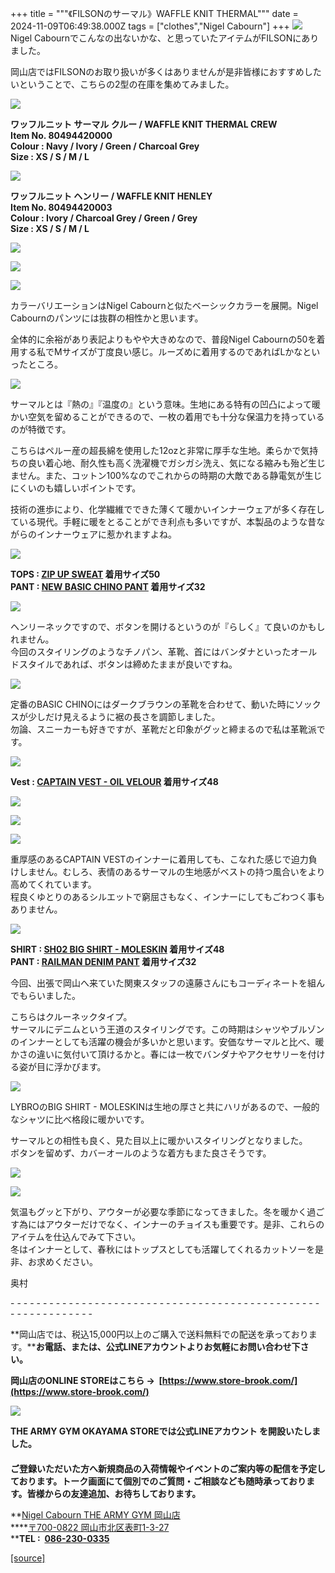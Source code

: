 +++
title = """《FILSONのサーマル》WAFFLE KNIT THERMAL"""
date = 2024-11-09T06:49:38.000Z
tags = ["clothes","Nigel Cabourn"]
+++
![](https://cdn.shopify.com/s/files/1/0094/9295/5196/files/IMG_6150_480x480.jpg?v=1730887081)  
Nigel Cabournでこんなの出ないかな、と思っていたアイテムがFILSONにありました。

岡山店ではFILSONのお取り扱いが多くはありませんが是非皆様におすすめしたいということで、こちらの2型の在庫を集めてみました。　

![](https://cdn.shopify.com/s/files/1/0094/9295/5196/files/IMG_6261_480x480.jpg?v=1730883721)

**ワッフルニット サーマル クルー / WAFFLE KNIT THERMAL CREW   
Item No. 80494420000**  
**Colour : Navy / Ivory / Green / Charcoal Grey  
Size : XS / S / M / L**

![](https://cdn.shopify.com/s/files/1/0094/9295/5196/files/IMG_6264_480x480.jpg?v=1730883721)

**ワッフルニット ヘンリー / WAFFLE KNIT HENLEY  
Item No. 80494420003**  
**Colour : Ivory / Charcoal Grey / Green / Grey  
Size : XS / S / M / L**

**![](https://cdn.shopify.com/s/files/1/0094/9295/5196/files/IMG_6697_debffc5a-9726-4517-82ce-1af38845e91f_480x480.jpg?v=1730883695)**

![](https://cdn.shopify.com/s/files/1/0094/9295/5196/files/IMG_6699_480x480.jpg?v=1730883695)

![](https://cdn.shopify.com/s/files/1/0094/9295/5196/files/IMG_6701_480x480.jpg?v=1730883695)

カラーバリエーションはNigel Cabournと似たベーシックカラーを展開。Nigel Cabournのパンツには抜群の相性かと思います。

全体的に余裕があり表記よりもやや大きめなので、普段Nigel Cabournの50を着用する私でMサイズが丁度良い感じ。ルーズめに着用するのであればLかなといったところ。

![](https://cdn.shopify.com/s/files/1/0094/9295/5196/files/IMG_6589_aabe7a1e-6f75-4233-b891-2b00065b26cf_480x480.jpg?v=1730368296)

サーマルとは『熱の』『温度の』という意味。生地にある特有の凹凸によって暖かい空気を留めることができるので、一枚の着用でも十分な保温力を持っているのが特徴です。

こちらはペルー産の超長綿を使用した12ozと非常に厚手な生地。柔らかで気持ちの良い着心地、耐久性も高く洗濯機でガシガシ洗え、気になる縮みも殆ど生じません。また、コットン100%なのでこれからの時期の大敵である静電気が生じにくいのも嬉しいポイントです。

技術の進歩により、化学繊維でできた薄くて暖かいインナーウェアが多く存在している現代。手軽に暖をとることができ利点も多いですが、本製品のような昔ながらのインナーウェアに惹かれますよね。

![](https://cdn.shopify.com/s/files/1/0094/9295/5196/files/IMG_6127_480x480.jpg?v=1730887083)

**TOPS : [ZIP UP SWEAT](https://cabourn.jp/products/80490020002?_pos=2&_fid=0c1146186&_ss=c) 着用サイズ50**  
**PANT : [NEW BASIC CHINO PANT](https://cabourn.jp/products/80490050020?_pos=32&_fid=c503103df&_ss=c) 着用サイズ32**

![](https://cdn.shopify.com/s/files/1/0094/9295/5196/files/IMG_6133_480x480.jpg?v=1730887070)

ヘンリーネックですので、ボタンを開けるというのが『らしく』て良いのかもしれません。  
今回のスタイリングのようなチノパン、革靴、首にはバンダナといったオールドスタイルであれば、ボタンは締めたままが良いですね。

![](https://cdn.shopify.com/s/files/1/0094/9295/5196/files/IMG_6148_b547050c-1f46-4e4e-9ea3-87a7ca5bffa2_480x480.jpg?v=1731126666)

定番のBASIC CHINOにはダークブラウンの革靴を合わせて、動いた時にソックスが少しだけ見えるように裾の長さを調節しました。  
勿論、スニーカーも好きですが、革靴だと印象がグッと締まるので私は革靴派です。

![](https://cdn.shopify.com/s/files/1/0094/9295/5196/files/IMG_6202_11de9e53-d126-40ad-b3fd-6d9d84f23bef_480x480.jpg?v=1730960980)

**Vest : [CAPTAIN VEST - OIL VELOUR](https://cabourn.jp/products/80490090000?_pos=5&_fid=12a2da406&_ss=c) 着用サイズ48**

![](https://cdn.shopify.com/s/files/1/0094/9295/5196/files/IMG_6194_480x480.jpg?v=1730960981)

![](https://cdn.shopify.com/s/files/1/0094/9295/5196/files/IMG_6182_480x480.jpg?v=1730960981)

![](https://cdn.shopify.com/s/files/1/0094/9295/5196/files/IMG_6186_5ad8c468-9505-468a-846e-2cdd625cae05_480x480.jpg?v=1730960981)

重厚感のあるCAPTAIN VESTのインナーに着用しても、こなれた感じで迫力負けしません。むしろ、表情のあるサーマルの生地感がベストの持つ風合いをより高めてくれています。  
程良くゆとりのあるシルエットで窮屈さもなく、インナーにしてもごわつく事もありません。

![](https://cdn.shopify.com/s/files/1/0094/9295/5196/files/IMG_6250_5bfbeabc-97a0-42b6-a9ec-c94dba29ca63_480x480.jpg?v=1731126663)

**SHIRT : [SH02 BIG SHIRT - MOLESKIN](https://cabourn.jp/products/80491310000?_pos=15&_fid=69d32d2d5&_ss=c) 着用サイズ48**  
**PANT : [RAILMAN DENIM PANT](https://cabourn.jp/products/80020050225?_pos=2&_fid=09591741a&_ss=c) 着用サイズ32**

今回、出張で岡山へ来ていた関東スタッフの遠藤さんにもコーディネートを組んでもらいました。

こちらはクルーネックタイプ。  
サーマルにデニムという王道のスタイリングです。この時期はシャツやブルゾンのインナーとしても活躍の機会が多いかと思います。安価なサーマルと比べ、暖かさの違いに気付いて頂けるかと。春には一枚でバンダナやアクセサリーを付ける姿が目に浮かびます。

![](https://cdn.shopify.com/s/files/1/0094/9295/5196/files/IMG_6256_7cea5d4e-68d8-40d6-8dcd-e7118bf9ea2d_480x480.jpg?v=1731126666)

LYBROのBIG SHIRT - MOLESKINは生地の厚さと共にハリがあるので、一般的なシャツに比べ格段に暖かいです。

サーマルとの相性も良く、見た目以上に暖かいスタイリングとなりました。  
ボタンを留めず、カバーオールのような着方もまた良さそうです。

![](https://cdn.shopify.com/s/files/1/0094/9295/5196/files/IMG_6244_ebcfbc01-c664-4645-b4ac-776ffe184330_480x480.jpg?v=1731126662)

![](https://cdn.shopify.com/s/files/1/0094/9295/5196/files/IMG_6247_2d15c61f-12da-43fd-b742-643e135e381e_480x480.jpg?v=1731126668)

気温もグッと下がり、アウターが必要な季節になってきました。冬を暖かく過ごす為にはアウターだけでなく、インナーのチョイスも重要です。是非、これらのアイテムを仕込んでみて下さい。  
冬はインナーとして、春秋にはトップスとしても活躍してくれるカットソーを是非、お求めください。  
  

奥村

\- - - - - - - - - - - - - - - - - - - - - - - - - - - - - - - - - - - - - - - - - - - - - - - - - - - - - - - - - - - - -

**岡山店では、税込15,000円以上のご購入で送料無料での配送を承っております。****お電話、または、公式LINEアカウントよりお気軽にお問い合わせ下さい。**

**岡山店のONLINE STOREはこちら →  [https://www.store-brook.com/](https://www.store-brook.com/)**

[**![](https://cdn.shopify.com/s/files/1/0094/9295/5196/files/C3ACDCAF-AC90-451C-995C-F4581B898E88_480x480.png?v=1636880215)**](https://lin.ee/f1BgdWr)

**THE ARMY GYM OKAYAMA STOREでは公式LINEアカウント を開設いたしました。　  
　  
ご登録いただいた方へ新規商品の入荷情報やイベントのご案内等の配信を予定しております。トーク画面にて個別でのご質問・ご相談なども随時承っております。皆様からの友達追加、お待ちしております。**

**[Nigel Cabourn THE ARMY GYM 岡山店  
](http://www.cabourn.jp/okayama/ "Okayama Map")****[〒700-0822 岡山市北区表町1-3-27  
](http://www.cabourn.jp/okayama/#shop_info_access_wrap "Okayama ShopDetail")****TEL :  [086-230-0335](tel:0862300335 "Okayama Phone")**

[[source]](https://cabourn.jp/blogs/shop-info/okayama20241109)
